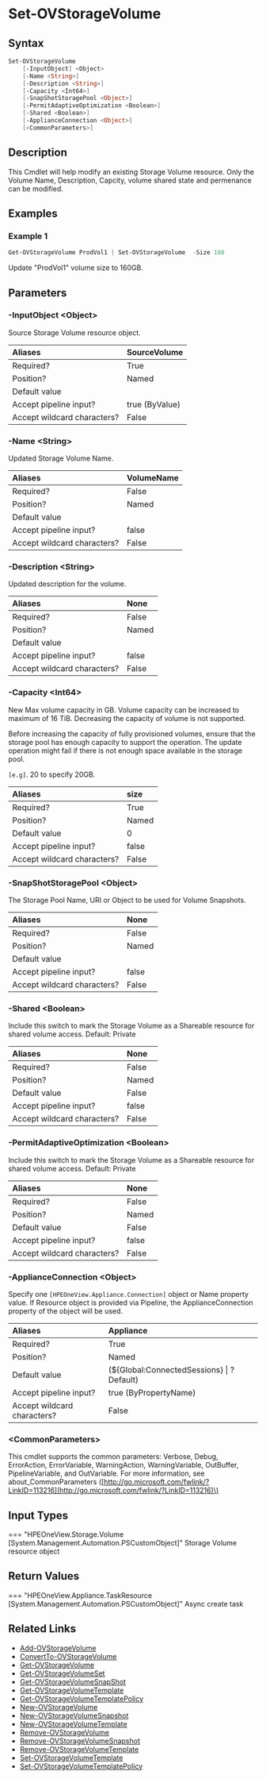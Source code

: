 ﻿---
description: Modify an existing Storage Volume resource.
---

# Set-OVStorageVolume

## Syntax

```powershell
Set-OVStorageVolume
    [-InputObject] <Object>
    [-Name <String>]
    [-Description <String>]
    [-Capacity <Int64>]
    [-SnapShotStoragePool <Object>]
    [-PermitAdaptiveOptimization <Boolean>]
    [-Shared <Boolean>]
    [-ApplianceConnection <Object>]
    [<CommonParameters>]
```

## Description

This Cmdlet will help modify an existing Storage Volume resource.  Only the Volume Name, Description, Capcity, volume shared state and permenance can be modified.

## Examples

###  Example 1 

```powershell
Get-OVStorageVolume ProdVol1 | Set-OVStorageVolume  -Size 160
```

Update "ProdVol1" volume size to 160GB.

## Parameters

### -InputObject &lt;Object&gt;

Source Storage Volume resource object.

| Aliases | SourceVolume |
| :--- | :--- |
| Required? | True |
| Position? | Named |
| Default value |  |
| Accept pipeline input? | true (ByValue) |
| Accept wildcard characters? | False |

### -Name &lt;String&gt;

Updated Storage Volume Name.

| Aliases | VolumeName |
| :--- | :--- |
| Required? | False |
| Position? | Named |
| Default value |  |
| Accept pipeline input? | false |
| Accept wildcard characters? | False |

### -Description &lt;String&gt;

Updated description for the volume.

| Aliases | None |
| :--- | :--- |
| Required? | False |
| Position? | Named |
| Default value |  |
| Accept pipeline input? | false |
| Accept wildcard characters? | False |

### -Capacity &lt;Int64&gt;

New Max volume capacity in GB.  Volume capacity can be increased to maximum of 16 TiB. Decreasing the capacity of volume is not supported. 

Before increasing the capacity of fully provisioned volumes, ensure that the storage pool has enough capacity to support the operation. The update operation might fail if there is not enough space available in the storage pool.

`[e.g]`. 20 to specify 20GB.

| Aliases | size |
| :--- | :--- |
| Required? | True |
| Position? | Named |
| Default value | 0 |
| Accept pipeline input? | false |
| Accept wildcard characters? | False |

### -SnapShotStoragePool &lt;Object&gt;

The Storage Pool Name, URI or Object to be used for Volume Snapshots.

| Aliases | None |
| :--- | :--- |
| Required? | False |
| Position? | Named |
| Default value |  |
| Accept pipeline input? | false |
| Accept wildcard characters? | False |

### -Shared &lt;Boolean&gt;

Include this switch to mark the Storage Volume as a Shareable resource for shared volume access.
Default: Private

| Aliases | None |
| :--- | :--- |
| Required? | False |
| Position? | Named |
| Default value | False |
| Accept pipeline input? | false |
| Accept wildcard characters? | False |

### -PermitAdaptiveOptimization &lt;Boolean&gt;

Include this switch to mark the Storage Volume as a Shareable resource for shared volume access.
Default: Private

| Aliases | None |
| :--- | :--- |
| Required? | False |
| Position? | Named |
| Default value | False |
| Accept pipeline input? | false |
| Accept wildcard characters? | False |

### -ApplianceConnection &lt;Object&gt;

Specify one `[HPEOneView.Appliance.Connection]` object or Name property value. If Resource object is provided via Pipeline, the ApplianceConnection property of the object will be used.

| Aliases | Appliance |
| :--- | :--- |
| Required? | True |
| Position? | Named |
| Default value | (${Global:ConnectedSessions} &vert; ? Default) |
| Accept pipeline input? | true (ByPropertyName) |
| Accept wildcard characters? | False |

### &lt;CommonParameters&gt;

This cmdlet supports the common parameters: Verbose, Debug, ErrorAction, ErrorVariable, WarningAction, WarningVariable, OutBuffer, PipelineVariable, and OutVariable. For more information, see about\_CommonParameters \([http://go.microsoft.com/fwlink/?LinkID=113216](http://go.microsoft.com/fwlink/?LinkID=113216)\)

## Input Types

=== "HPEOneView.Storage.Volume [System.Management.Automation.PSCustomObject]"
    Storage Volume resource object
    

## Return Values

=== "HPEOneView.Appliance.TaskResource [System.Management.Automation.PSCustomObject]"
    Async create task
    

## Related Links

* [Add-OVStorageVolume](add-ovstoragevolume.md)
* [ConvertTo-OVStorageVolume](convertto-ovstoragevolume.md)
* [Get-OVStorageVolume](get-ovstoragevolume.md)
* [Get-OVStorageVolumeSet](get-ovstoragevolumeset.md)
* [Get-OVStorageVolumeSnapShot](get-ovstoragevolumesnapshot.md)
* [Get-OVStorageVolumeTemplate](get-ovstoragevolumetemplate.md)
* [Get-OVStorageVolumeTemplatePolicy](get-ovstoragevolumetemplatepolicy.md)
* [New-OVStorageVolume](new-ovstoragevolume.md)
* [New-OVStorageVolumeSnapshot](new-ovstoragevolumesnapshot.md)
* [New-OVStorageVolumeTemplate](new-ovstoragevolumetemplate.md)
* [Remove-OVStorageVolume](remove-ovstoragevolume.md)
* [Remove-OVStorageVolumeSnapshot](remove-ovstoragevolumesnapshot.md)
* [Remove-OVStorageVolumeTemplate](remove-ovstoragevolumetemplate.md)
* [Set-OVStorageVolumeTemplate](set-ovstoragevolumetemplate.md)
* [Set-OVStorageVolumeTemplatePolicy](set-ovstoragevolumetemplatepolicy.md)
